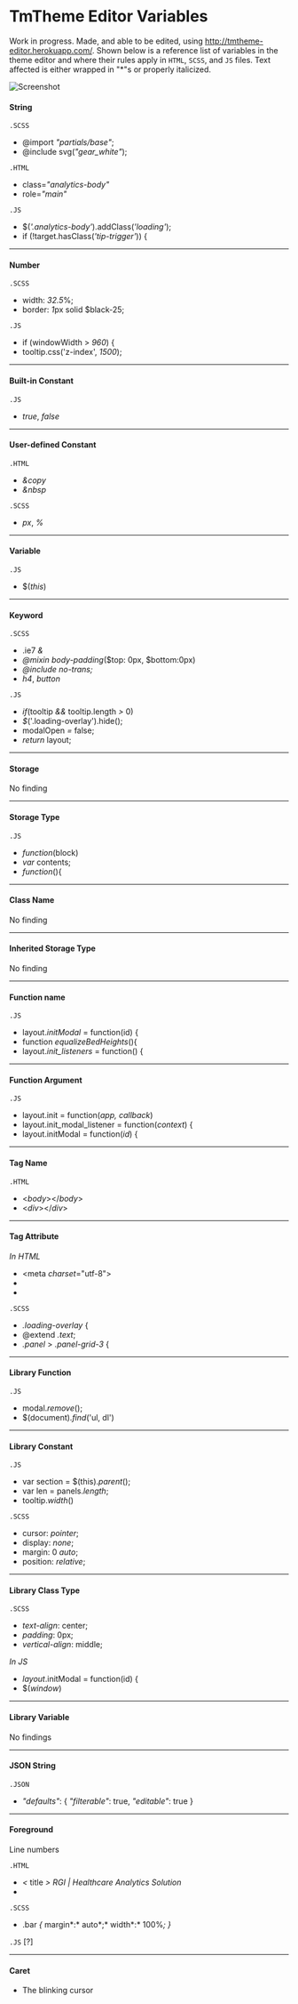 # TmTheme Editor Variables
Work in progress.
Made, and able to be edited, using http://tmtheme-editor.herokuapp.com/. Shown below is a reference list of variables in the theme editor and where their rules apply in `HTML`, `SCSS`, and `JS` files. Text affected is either wrapped in "*"s or properly italicized.

![Screenshot](/screenshot.png)

#### String
`.SCSS`
* @import *"partials/base"*;
* @include svg(*"gear_white"*);

`.HTML`
* class=*"analytics-body"*
* role=*"main"*

`.JS`
* $(*'.analytics-body'*).addClass(*'loading'*);
* if (!target.hasClass(*'tip-trigger'*)) {

-------

#### Number
`.SCSS`
* width: *32.5*%;
* border: *1*px solid $black-25;

`.JS`
* if (windowWidth > *960*) {
* tooltip.css('z-index', *1500*);

-------

#### Built-in Constant
`.JS`
* *true*, *false*

-------

#### User-defined Constant
`.HTML`
* *&copy*
* *&nbsp*

`.SCSS`
* *px*, *%*

-------

#### Variable
`.JS`
* $(*this*)

-------

#### Keyword
`.SCSS`
* .ie7 *&*
* *@mixin body-padding*($top: 0px, $bottom:0px)
* *@include no-trans;*
* *h4*, *button*

`.JS`
* *if*(tooltip *&&* tooltip.length *>* 0)
* *$*('.loading-overlay').hide();
* modalOpen *=* false;
* *return* layout;

-------

#### Storage
No finding

-------

#### Storage Type
`.JS`
* *function*(block)
* *var* contents;
* *function*(){

-------

#### Class Name
No finding

-------

#### Inherited Storage Type
No finding

-------

#### Function name
`.JS`
* layout.*initModal* = function(id) {
* function *equalizeBedHeights*(){
* layout.*init_listeners* = function() {

-------

#### Function Argument
`.JS`
* layout.init = function(*app, callback*)
* layout.init_modal_listener = function(*context*) {
* layout.initModal = function(*id*) {

-------

#### Tag Name
`.HTML`
* <*body*></*body*>
* <*div*></*div*>

-------

#### Tag Attribute
*In HTML*
* <meta *charset*="utf-8">
* <link *rel*="stylesheet" *type*="text/css"…
* <div *class*="ftr-logo"></div>

`.SCSS`
* *.loading-overlay* {
* @extend *.text*;
* *.panel* > *.panel-grid-3* {

-------

#### Library Function
`.JS`
* modal.*remove*();
* $(document).*find*('ul, dl')

-------

#### Library Constant
`.JS`
* var section = $(this).*parent*();
* var len = panels.*length*;
* tooltip.*width*()

`.SCSS`
* cursor: *pointer*;
* display: *none*;
* margin: 0 *auto*;
* position: *relative*;

-------

#### Library Class Type
`.SCSS`
* *text-align*: center;
* *padding*: 0px;
* *vertical-align*: middle;

*In JS*
* *layout*.initModal = function(id) {
* $(*window*)

-------

#### Library Variable
No findings

-------

#### JSON String
`.JSON`
* *"defaults"*: {
			*"filterable"*: true,
			*"editable"*: true
}

-------

#### Foreground
Line numbers

`.HTML`
* *<* title *>* *RGI | Healthcare Analytics Solution*
* *<!DOCTYPE html>*

`.SCSS`
* .bar *{* 
		margin*:* auto*;*
		width*:* 100%*;*
	*}*

`.JS`
[?]

-------

#### Caret
* The blinking cursor



